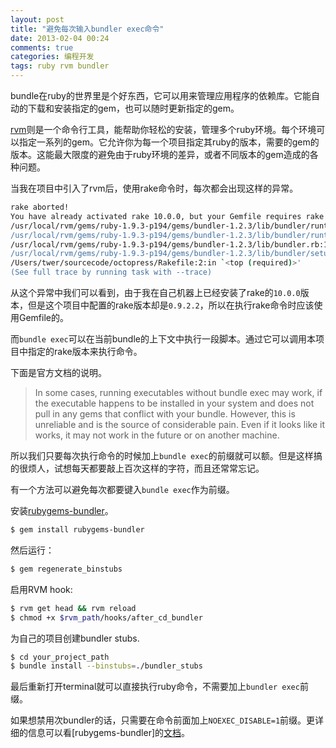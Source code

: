```yaml
---
layout: post
title: "避免每次输入bundler exec命令"
date: 2013-02-04 00:24
comments: true
categories: 编程开发
tags: ruby rvm bundler
---
```


bundle在ruby的世界里是个好东西，它可以用来管理应用程序的依赖库。它能自动的下载和安装指定的gem，也可以随时更新指定的gem。

[rvm](https://rvm.io/)则是一个命令行工具，能帮助你轻松的安装，管理多个ruby环境。每个环境可以指定一系列的gem。它允许你为每一个项目指定其ruby的版本，需要的gem的版本。这能最大限度的避免由于ruby环境的差异，或者不同版本的gem造成的各种问题。

当我在项目中引入了rvm后，使用rake命令时，每次都会出现这样的异常。

```bash
rake aborted!
You have already activated rake 10.0.0, but your Gemfile requires rake 0.9.2.2. Using bundle exec may solve this.
/usr/local/rvm/gems/ruby-1.9.3-p194/gems/bundler-1.2.3/lib/bundler/runtime.rb:31:in `block in setup'
/usr/local/rvm/gems/ruby-1.9.3-p194/gems/bundler-1.2.3/lib/bundler/runtime.rb:17:in `setup'
/usr/local/rvm/gems/ruby-1.9.3-p194/gems/bundler-1.2.3/lib/bundler.rb:116:in `setup'
/usr/local/rvm/gems/ruby-1.9.3-p194/gems/bundler-1.2.3/lib/bundler/setup.rb:7:in `<top (required)>'
/Users/twer/sourcecode/octopress/Rakefile:2:in `<top (required)>'
(See full trace by running task with --trace)
```

<!-- more -->

从这个异常中我们可以看到，由于我在自己机器上已经安装了rake的`10.0.0`版本，但是这个项目中配置的rake版本却是`0.9.2.2`，所以在执行rake命令时应该使用Gemfile的。

而`bundle exec`可以在当前bundle的上下文中执行一段脚本。通过它可以调用本项目中指定的rake版本来执行命令。

下面是官方文档的说明。

>In some cases, running executables without bundle exec may work, if the executable happens to be installed in your system and does not pull in any gems that conflict with your bundle. However, this is unreliable and is the source of considerable pain. Even if it looks like it works, it may not work in the future or on another machine.

所以我们只要每次执行命令的时候加上`bundle exec`的前缀就可以额。但是这样搞的很烦人，试想每天都要敲上百次这样的字符，而且还常常忘记。

有一个方法可以避免每次都要键入`bundle exec`作为前缀。

安装[rubygems-bundler](https://github.com/mpapis/rubygems-bundler)。
```bash
$ gem install rubygems-bundler
```
然后运行：
```bash
$ gem regenerate_binstubs
```

启用RVM hook:
```bash
$ rvm get head && rvm reload
$ chmod +x $rvm_path/hooks/after_cd_bundler
```
为自己的项目创建bundler stubs.
```bash
$ cd your_project_path
$ bundle install --binstubs=./bundler_stubs
```

最后重新打开terminal就可以直接执行ruby命令，不需要加上`bundler exec`前缀。

如果想禁用次bundler的话，只需要在命令前面加上`NOEXEC_DISABLE=1`前缀。更详细的信息可以看[rubygems-bundler]的[文档](https://github.com/mpapis/rubygems-bundler)。



